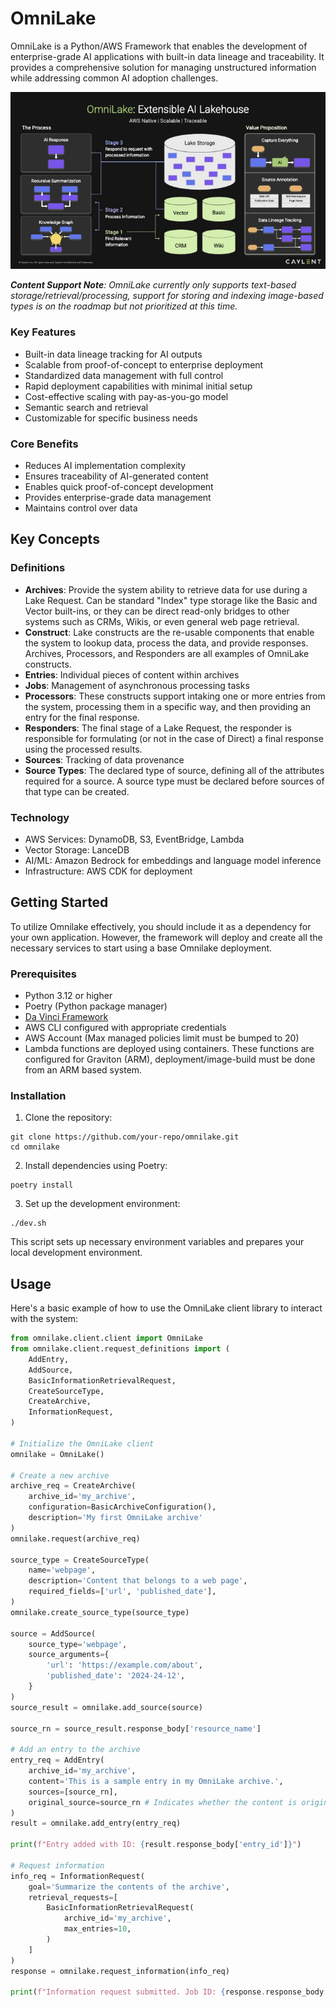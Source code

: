 OmniLake
========
OmniLake is a Python/AWS Framework that enables the development of enterprise-grade AI applications with built-in data
lineage and traceability. It provides a comprehensive solution for managing unstructured information while addressing common
AI adoption challenges. 

![OmniLake Flow Diagram](assets/OmniLake%20Workflow%20Diagram.jpg)

***Content Support Note**: OmniLake currently only supports text-based storage/retrieval/processing, support for storing and indexing image-based types
is on the roadmap but not prioritized at this time.*

### Key Features

- Built-in data lineage tracking for AI outputs
- Scalable from proof-of-concept to enterprise deployment
- Standardized data management with full control
- Rapid deployment capabilities with minimal initial setup
- Cost-effective scaling with pay-as-you-go model
- Semantic search and retrieval
- Customizable for specific business needs

### Core Benefits

- Reduces AI implementation complexity
- Ensures traceability of AI-generated content
- Enables quick proof-of-concept development
- Provides enterprise-grade data management
- Maintains control over data


Key Concepts
------------

### Definitions

- **Archives**: Provide the system ability to retrieve data for use during a Lake Request. Can be standard "Index" type storage like the Basic and Vector built-ins, or they can be direct read-only bridges to other systems such as CRMs, Wikis, or
even general web page retrieval.
- **Construct**: Lake constructs are the re-usable components that enable the system to lookup data, process the data, and provide responses. Archives, Processors, and Responders are all examples of OmniLake constructs.
- **Entries**: Individual pieces of content within archives
- **Jobs**: Management of asynchronous processing tasks
- **Processors**: These constructs support intaking one or more entries from the system, processing them in a specific way, and then providing an entry for the final response.
- **Responders**: The final stage of a Lake Request, the responder is responsible for formulating (or not in the case of Direct) a final response using the processed results.
- **Sources**: Tracking of data provenance
- **Source Types**: The declared type of source, defining all of the attributes required for a source. A source type must be declared before sources of that type can be created.

### Technology

- AWS Services: DynamoDB, S3, EventBridge, Lambda
- Vector Storage: LanceDB
- AI/ML: Amazon Bedrock for embeddings and language model inference
- Infrastructure: AWS CDK for deployment

Getting Started
---------------
To utilize Omnilake effectively, you should include it as a dependency for your own application. However, the framework will deploy and create all the necessary services to start using a base Omnilake deployment.

### Prerequisites

- Python 3.12 or higher
- Poetry (Python package manager)
- [Da Vinci Framework](https://github.com/jarosser06/da-vinci)
- AWS CLI configured with appropriate credentials
- AWS Account (Max managed policies limit must be bumped to 20)
- Lambda functions are deployed using containers. These functions are configured for Graviton (ARM), deployment/image-build must be done from an ARM based system.

### Installation

1. Clone the repository:
```
git clone https://github.com/your-repo/omnilake.git
cd omnilake
```

2. Install dependencies using Poetry:
```
poetry install
```

3. Set up the development environment:
```
./dev.sh
```

This script sets up necessary environment variables and prepares your local development environment.

## Usage

Here's a basic example of how to use the OmniLake client library to interact with the system:

```python
from omnilake.client.client import OmniLake
from omnilake.client.request_definitions import (
    AddEntry,
    AddSource,
    BasicInformationRetrievalRequest,
    CreateSourceType,
    CreateArchive,
    InformationRequest,
)

# Initialize the OmniLake client
omnilake = OmniLake()

# Create a new archive
archive_req = CreateArchive(
    archive_id='my_archive',
    configuration=BasicArchiveConfiguration(),
    description='My first OmniLake archive'
)
omnilake.request(archive_req)

source_type = CreateSourceType(
    name='webpage',
    description='Content that belongs to a web page',
    required_fields=['url', 'published_date'],
)
omnilake.create_source_type(source_type)

source = AddSource(
    source_type='webpage',
    source_arguments={
        'url': 'https://example.com/about',
        'published_date': '2024-24-12',
    }
)
source_result = omnilake.add_source(source)

source_rn = source_result.response_body['resource_name']

# Add an entry to the archive
entry_req = AddEntry(
    archive_id='my_archive',
    content='This is a sample entry in my OmniLake archive.',
    sources=[source_rn],
    original_source=source_rn # Indicates whether the content is original content of the source location
)
result = omnilake.add_entry(entry_req)

print(f"Entry added with ID: {result.response_body['entry_id']}")

# Request information
info_req = InformationRequest(
    goal='Summarize the contents of the archive',
    retrieval_requests=[
        BasicInformationRetrievalRequest(
            archive_id='my_archive',
            max_entries=10,
        )
    ]
)
response = omnilake.request_information(info_req)

print(f"Information request submitted. Job ID: {response.response_body['job_id']}")
```
